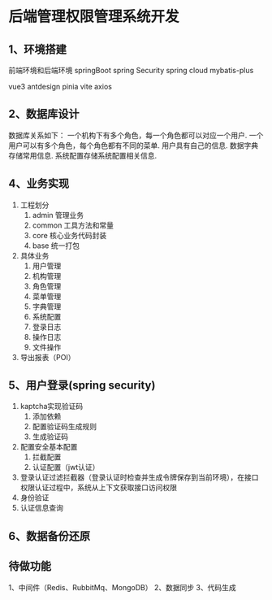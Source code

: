 # 后端管理权限管理系统开发

## 1、环境搭建

前端环境和后端环境
springBoot 
spring Security 
spring cloud
mybatis-plus

vue3 antdesign pinia vite axios

## 2、数据库设计

数据库关系如下：
    一个机构下有多个角色，每一个角色都可以对应一个用户.
    一个用户可以有多个角色，每个角色都有不同的菜单.
    用户具有自己的信息.
    数据字典存储常用信息.
    系统配置存储系统配置相关信息.


## 4、业务实现

1. 工程划分
   1. admin 管理业务
   2. common 工具方法和常量
   3. core 核心业务代码封装
   4. base 统一打包
2. 具体业务
   1. 用户管理
   2. 机构管理
   3. 角色管理
   4. 菜单管理
   5. 字典管理
   6. 系统配置
   7. 登录日志
   8. 操作日志
   8. 文件操作
3. 导出报表（POI）

## 5、用户登录(spring security)

1. kaptcha实现验证码
   1. 添加依赖
   2. 配置验证码生成规则
   3. 生成验证码
2. 配置安全基本配置
    1. 拦截配置
    2. 认证配置（jwt认证）
3. 登录认证过滤拦截器（登录认证时检查并生成令牌保存到当前环境），在接口权限认证过程中，系统从上下文获取接口访问权限
4. 身份验证
5. 认证信息查询

## 6、数据备份还原

## 待做功能

1、中间件（Redis、RubbitMq、MongoDB）
2、数据同步
3、代码生成